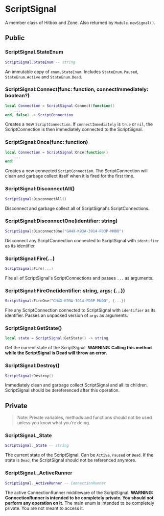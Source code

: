 # ScriptSignal
A member class of Hitbox and Zone. Also returned by `Module.newSignal()`.

## Public
### ScriptSignal.StateEnum
```lua
ScriptSignal.StateEnum -- string
```
An immutable copy of `enum.StateEnum`. Includes `StateEnum.Paused`, `StateEnum.Active` and `StateEnum.Dead`.
### ScriptSignal:Connect(func: function, connectImmediately: boolean?)
```lua
local Connection = ScriptSignal:Connect(function()
    ...
end, false) -> ScriptConnection
```
Creates a new `ScriptConnection`. If `connectImmediately` is `true` or `nil`, the ScriptConnection is then immediately connected to the ScriptSignal.
### ScriptSignal:Once(func: function)
```lua
local Connection = ScriptSignal:Once(function()
    ...
end)
```
Creates a new connected `ScriptConnection`. The ScriptConnection will clean and garbage collect itself when it is fired for the first time.
### ScriptSignal:DisconnectAll()
```lua
ScriptSignal:DisconnectAll()
```
Disconnect and garbage collect all of ScriptSignal's ScriptConnections.
### ScriptSignal:DisconnectOne(identifier: string)
```lua
ScriptSignal:DisconnectOne("GH4X-K93A-3914-FD3P-MN0O")
```
Disconnect any ScriptConnection connected to ScriptSignal with `identifier` as its identifier.
### ScriptSignal:Fire(...)
```lua
ScriptSignal:Fire(...)
```
Fire all of ScriptSignal's ScriptConnections and passes `...` as arguments.
### ScriptSignal:FireOne(identifier: string, args: {...})
```lua
ScriptSignal:FireOne("GH4X-K93A-3914-FD3P-MN0O", {...})
```
Fire any ScriptConnection connected to ScriptSignal with `identifier` as its identifier. Passes an unpacked version of `args` as arguments.
### ScriptSignal:GetState()
```lua
local state = ScriptSignal:GetState() -> string
```
Get the current state of the ScriptSignal. **WARNING: Calling this method while the ScriptSignal is Dead will throw an error.**
### ScriptSignal:Destroy()
```lua
ScriptSignal:Destroy()
```
Immediately clean and garbage collect ScriptSignal and all its children. ScriptSignal should be dereferenced after this operation.

## Private
> Note: Private variables, methods and functions should not be used unless you know what you're doing.
### ScriptSignal._State
```lua
ScriptSignal._State -- string
```
The current state of the ScriptSignal. Can be `Active`, `Paused` or `Dead`. If the state is `Dead`, the ScriptSignal should not be referenced anymore.
### ScriptSignal._ActiveRunner
```lua
ScriptSignal._ActiveRunner -- ConnectionRunner
```
The active ConnectionRunner middleware of the ScriptSignal. **WARNING: ConnectionRunner is intended to be completely private. You should not perform any operation on it.**
The main enum is intended to be completely private. You are not meant to access it.
